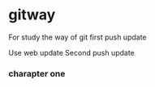# gitway
For study the way of git
first push update

Use web update
Second push update
### charapter one


